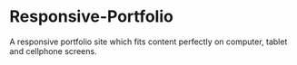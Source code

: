 # Responsive-Portfolio
A responsive portfolio site which fits content perfectly on computer, tablet and cellphone screens.
